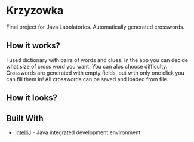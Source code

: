 # Krzyzowka

Final project for Java Labolatories. Automatically generated crosswords.

## How it works?

I used dictionary with pairs of words and clues. In the app you can decide what size of cross word you want. You can alos choose difficulty.
Crosswords are generated with empty fields, but with only one click you can fill them in! All crosswords can be saved and loaded from file.

## How it looks?

## Built With

* [IntelliJ](https://www.jetbrains.com/idea/) - Java integrated development environment 

